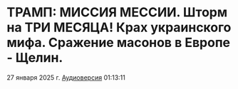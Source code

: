 # ТРАМП: МИССИЯ МЕССИИ. Шторм на ТРИ МЕСЯЦА! Крах украинского мифа. Сражение масонов в Европе - Щелин.

27 января 2025 г. [Аудиоверсия](https://e.pcloud.link/publink/show?code=XZmPndZjsANQdd5r6RDhMz0JGDzyuv8kRxV) 01:13:11
